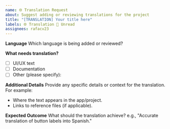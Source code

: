 ```yaml
---
name: 🌐 Translation Request
about: Suggest adding or reviewing translations for the project
title: "[TRANSLATION] Your title here"
labels: 🌐 Translation 👀 Unread
assignees: rafacv23
---
```


**Language**
Which language is being added or reviewed?

**What needs translation?**

- [ ] UI/UX text
- [ ] Documentation
- [ ] Other (please specify):

**Additional Details**
Provide any specific details or context for the translation. For example:

- Where the text appears in the app/project.
- Links to reference files (if applicable).

**Expected Outcome**
What should the translation achieve? e.g., "Accurate translation of button labels into Spanish."
